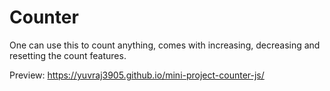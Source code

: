 # Counter

One can use this to count anything, comes with increasing, decreasing and resetting the count features.


Preview: https://yuvraj3905.github.io/mini-project-counter-js/

